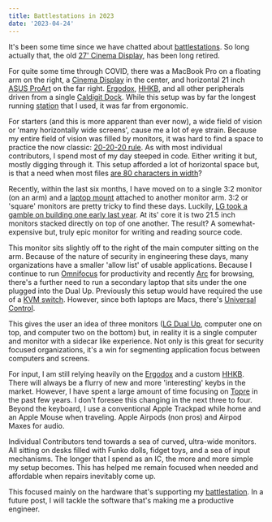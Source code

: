 ```yaml
---
title: Battlestations in 2023
date: '2023-04-24'
---
```


It's been some time since we have chatted about [battlestations][reddit].
So long actually that,
the old [27' Cinema Display][applDsplay],
has been long retired.

For quite some time through COVID,
there was a MacBook Pro on a floating arm on the right,
a [Cinema Display][applDsplay] in the center,
and horizontal 21 inch [ASUS ProArt][part] on the far right.
[Ergodox][egd], [HHKB][hhkb], and all other peripherals driven from a single [Caldigit Dock][cdigit].
While this setup was by far the longest running [station][reddit] that I used,
it was far from ergonomic.

For starters (and this is more apparent than ever now),
a wide field of vision or 'many horizontally wide screens',
cause me a lot of eye strain.
Because my entire field of vision was filled by monitors,
it was hard to find a space to practice the now classic:
[20-20-20 rule][eyeStrain].
As with most individual contributors,
I spend most of my day steeped in code.
Either writing it but,
mostly digging through it.
This setup afforded a lot of horizontal space but,
is that a need when most files [are 80 characters in width][wide]?

Recently,
within the last six months,
I have moved on to a single 3:2 monitor (on an arm) and
a [laptop mount][lapTray] attached to another monitor arm.
3:2 or 'square' monitors are pretty tricky to find these days.
Luckily, [LG took a gamble on building one early last year][dualUp].
At its' core it is two 21.5 inch monitors stacked directly on top of one another.
The result?
A somewhat-expensive but,
truly epic monitor for writing and reading source code.

This monitor sits slightly off to the right of the main computer sitting on the arm.
Because of the nature of security in engineering these days,
many organizations have a smaller 'allow list' of usable applications.
Because I continue to run [Omnifocus][ofp] for productivity
and recently [Arc][arc] for browsing,
there's a further need to run a secondary laptop that sits under the one plugged into the Dual Up.
Previously this setup would have required the use of a [KVM switch][kvm].
However, since both laptops are Macs,
there's [Universal Control][uvc].

This gives the user an idea of three monitors ([LG Dual Up][dualUp], computer one on top, and computer two on the bottom) but,
in reality it is a single computer and monitor with a sidecar like experience.
Not only is this great for security focused organizations,
it's a win for segmenting application focus between computers and screens.

For input, I am still relying heavily on the [Ergodox][egd] and a custom [HHKB][hhkb].
There will always be a flurry of new and more 'interesting' keybs in the market.
However, I have spent a large amount of time focusing on [Topre][tpr] in the past few years.
I don't foresee this changing in the next three to four.
Beyond the keyboard, I use a conventional Apple Trackpad while home and an Apple Mouse when traveling.
Apple Airpods (non pros) and Airpod Maxes for audio.

Individual Contributors tend towards a sea of curved,
ultra-wide monitors. All sitting on desks filled with Funko dolls,
fidget toys, and a sea of input mechanisms.
The longer that I spend as an IC,
the more and more simple my setup becomes.
This has helped me remain focused when needed and 
affordable when repairs inevitably come up.

This focused mainly on the hardware that's supporting my [battlestation][reddit].
In a future post,
I will tackle the software that's making me a productive engineer.


[reddit]: https://www.reddit.com/r/battlestations/
[applDsplay]: https://en.wikipedia.org/wiki/Apple_Cinema_Display
[part]: https://www.asus.com/us/proart/displays-home/
[cdigit]: https://www.caldigit.com/thunderbolt-station-4/
[egd]: https://www.ergodox.io/
[hhkb]: https://happyhackingkb.com/
[eyeStrain]: https://www.mayoclinic.org/diseases-conditions/eyestrain/diagnosis-treatment/drc-20372403
[wide]: https://softwareengineering.stackexchange.com/questions/148677/why-is-80-characters-the-standard-limit-for-code-width#148678
[lapTray]: https://www.amazon.com/AmazonBasics-Notebook-Arm-Mount-Tray/dp/B010QZD6I6/ref=sr_1_4?keywords=laptop+arm&qid=1682818887&sr=8-4
[dualUp]: https://www.lg.com/us/monitors/lg-28mq780-b
[ofp]: https://www.omnigroup.com/omnifocus
[arc]: https://arc.net/
[kvm]: https://en.wikipedia.org/wiki/KVM_switch
[uvc]: https://support.apple.com/en-us/HT212757
[tpr]: https://theviewfromgreatisland.com/mediterranean-bean-salad-recipe/
